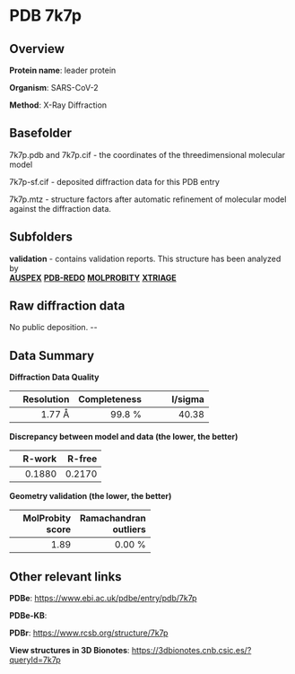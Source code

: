 # PDB 7k7p

## Overview

**Protein name**: leader protein

**Organism**: SARS-CoV-2

**Method**: X-Ray Diffraction



## Basefolder

7k7p.pdb and 7k7p.cif - the coordinates of the threedimensional molecular model

7k7p-sf.cif - deposited diffraction data for this PDB entry

7k7p.mtz - structure factors after automatic refinement of molecular model against the diffraction data.

## Subfolders





**validation** - contains validation reports. This structure has been analyzed by <br>[**AUSPEX**](https://github.com/thorn-lab/coronavirus_structural_task_force/tree/master/pdb/leader_protein/SARS-CoV-2/7k7p/validation/auspex) [**PDB-REDO**](https://github.com/thorn-lab/coronavirus_structural_task_force/tree/master/pdb/leader_protein/SARS-CoV-2/7k7p/validation/pdb-redo) [**MOLPROBITY**](https://github.com/thorn-lab/coronavirus_structural_task_force/tree/master/pdb/leader_protein/SARS-CoV-2/7k7p/validation/molprobity) [**XTRIAGE**](https://github.com/thorn-lab/coronavirus_structural_task_force/blob/master/pdb/leader_protein/SARS-CoV-2/7k7p/validation/Xtriage_output.log)  



## Raw diffraction data

No public deposition. --<br> 

## Data Summary
**Diffraction Data Quality**

|   | Resolution | Completeness| I/sigma |
|---|-------------:|----------------:|--------------:|
|   |1.77 Å|99.8  %|<img width=50/>40.38|

**Discrepancy between model and data (the lower, the better)**

|   | **R-work**| **R-free**   
|---|-------------:|----------------:|           
||  0.1880|  0.2170|

**Geometry validation (the lower, the better)**

|   |**MolProbity<br>score**| **Ramachandran<br>outliers** 
|---|-------------:|----------------:|
||  1.89|  0.00 %|

 

 



## Other relevant links 
**PDBe**:  https://www.ebi.ac.uk/pdbe/entry/pdb/7k7p

**PDBe-KB**:  
 
**PDBr**: https://www.rcsb.org/structure/7k7p 

**View structures in 3D Bionotes**: https://3dbionotes.cnb.csic.es/?queryId=7k7p

